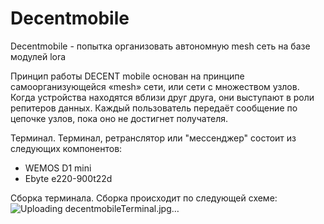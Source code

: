 # Decentmobile
Decentmobile - попытка организовать автономную mesh сеть на базе модулей lora

Принцип работы DECENT mobile основан на принципе самоорганизующейся «mesh» сети, или сети с множеством узлов. Когда устройства находятся вблизи друг друга, они выступают в роли репитеров данных. Каждый пользователь передаёт сообщение по цепочке узлов, пока оно не достигнет получателя. 

Терминал.
Терминал, ретранслятор или "мессенджер" состоит из следующих компонентов:
* WEMOS D1 mini
* Ebyte e220-900t22d

Сборка терминала.
Сборка происходит по следующей схеме:
![Uploading decentmobileTerminal.jpg…]()


